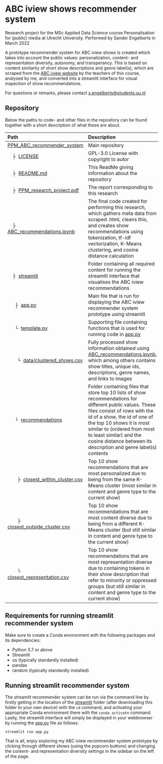 # ABC iview shows recommender system
Research project for the MSc Applied Data Science course Personalisation for (public) media at Utrecht University.
Performed by Sander Engelberts in March 2022

A prototype recommender system for ABC iview shows is created which takes into account the public values: personalization, content- and representation diversity, autonomy, and transperancy. This is based on content similarity of short show descriptions and genre label(s), which are scraped from the [ABC iview website](https://iview.abc.net.au/) by the teachers of this course,
analysed by me, and converted into a streamlit interface for visual inspection of show recommendations. 

For questions or remarks, please contact [s.engelberts@students.uu.nl](mailto:s.engelberts@students.uu.nl)<br>

## Repository
Below the paths to code- and other files in the repository can be found together with a short description of what these are about.  

| Path | Description
| :--- | :----------
| [PPM_ABC_recommender_system](https://github.com/SanderEngelberts/PPM_ABC_recommender_system) | Main repository
| &ensp;&ensp;&boxvr;&nbsp; [LICENSE](https://github.com/SanderEngelberts/PPM_ABC_recommender_system/blob/main/LICENSE) | GPL-3.0 License with copyright to autor
| &ensp;&ensp;&boxvr;&nbsp; [README.md](https://github.com/SanderEngelberts/PPM_ABC_recommender_system/blob/main/README.md) | This ReadMe giving information about the repository
| &ensp;&ensp;&boxvr;&nbsp; [PPM_research_project.pdf](https://github.com/SanderEngelberts/PPM_ABC_recommender_system/blob/main/PPM_research_project.pdf) | The report corresponding to this research
| &ensp;&ensp;&boxvr;&nbsp; [ABC_recommendations.ipynb](https://github.com/SanderEngelberts/PPM_ABC_recommender_system/blob/main/ABC_recommendations.ipynb) | The final code created for performing this research, which gathers meta data from scraped .html, cleans this, and creates show recommendations using tokenization, tf-idf vectorization, K-Means clustering, and cosine distance calculation
| &ensp;&ensp;&boxvr;&nbsp; [streamlit](https://github.com/SanderEngelberts/PPM_ABC_recommender_system/blob/main/streamlit) | Folder containing all required content for running the streamlit interface that visualises the ABC iview recommendations
| &ensp;&ensp;&ensp;&boxvr;&nbsp; [app.py](https://github.com/SanderEngelberts/PPM_ABC_recommender_system/blob/main/streamlit/app.py) | Main file that is run for displaying the ABC iview recommender system prototype using streamlit
| &ensp;&ensp;&ensp;&boxur;&nbsp; [template.py](https://github.com/SanderEngelberts/PPM_ABC_recommender_system/blob/main/streamlit/template.py) | Supporting file containing functions that is used for running code in [app.py](https://github.com/SanderEngelberts/PPM_ABC_recommender_system/blob/main/streamlit/app.py)
| &ensp;&ensp;&ensp;&ensp;&boxur;&nbsp; [data/clustered_shows.csv](https://github.com/SanderEngelberts/PPM_ABC_recommender_system/blob/main/streamlit/data/clustered_shows.csv) | Fully processed show information obtained using [ABC_recommendations.ipynb](https://github.com/SanderEngelberts/PPM_ABC_recommender_system/blob/main/ABC_recommendations.ipynb), which among others contains show titles, unique ids, descriptions, genre names, and links to images
| &ensp;&ensp;&ensp;&boxur;&nbsp; [recommendations](https://github.com/SanderEngelberts/PPM_ABC_recommender_system/blob/main/streamlit/recommendations) | Folder containing files that store top 10 lists of show recommendations for different public values. These files consist of rows with the id of a show, the id of one of the top 10 shows it is most similar to (ordered from most to least similar) and the cosine distance between its description and genre label(s) contents
| &ensp;&ensp;&ensp;&ensp;&boxvr;&nbsp; [closest_within_cluster.csv](https://github.com/SanderEngelberts/PPM_ABC_recommender_system/blob/main/streamlit/recommendations/closest_within_cluster.csv) | Top 10 show recommendations that are most personalized due to being from the same K-Means cluster (most similar in content and genre type to the current show)
| &ensp;&ensp;&ensp;&ensp;&boxvr;&nbsp; [closest_outside_cluster.csv](https://github.com/SanderEngelberts/PPM_ABC_recommender_system/blob/main/streamlit/recommendations/closest_outside_cluster.csv) | Top 10 show recommendations that are most content diverse due to being from a different K-Means cluster (but still similar in content and genre type to the current show)
| &ensp;&ensp;&ensp;&ensp;&boxur;&nbsp; [closest_representation.csv](https://github.com/SanderEngelberts/PPM_ABC_recommender_system/blob/main/streamlit/recommendations/closest_representation.csv) | Top 10 show recommendations that are most representation diverse due to containing tokens in their show description that refer to minority or oppressed groups (but still similar in content and genre type to the current show)

## Requirements for running streamlit recommender system
Make sure to create a Conda environment with the following packages and its dependencies:
* Python 3.7 or above
* Streamlit
* os (typically standardly installed)
* pandas
* random (typically standardly installed)

## Running streamlit recommender system
The streamlit recommender system can be run via the command line by firstly getting in the location of the [streamlit](https://github.com/SanderEngelberts/PPM_ABC_recommender_system/blob/main/streamlit) folder (after downloading this folder to your own device) with the ```cd``` command, and activating your appropriate Conda environment there with the ```conda activate``` command. Lastly, the streamlit interface will simply be displayed in your webbrowser by running the [app.py](https://github.com/SanderEngelberts/PPM_ABC_recommender_system/blob/main/streamlit/app.py) file as follows:
```
streamlit run app.py
```
That is all, enjoy exploring my ABC iview recommender system prototype by clicking through different shows (using the popcorn buttons) and changing the content- and representation diversity settings in the sidebar on the left of the page. 
